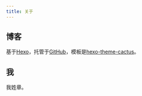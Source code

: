 ```yaml
---
title: 关于
---
```


## 博客

基于[Hexo](https://hexo.io)，托管于[GitHub](https://github.com)，模板是[hexo-theme-cactus](https://github.com/probberechts/hexo-theme-cactus)。

## 我

我姓章。
